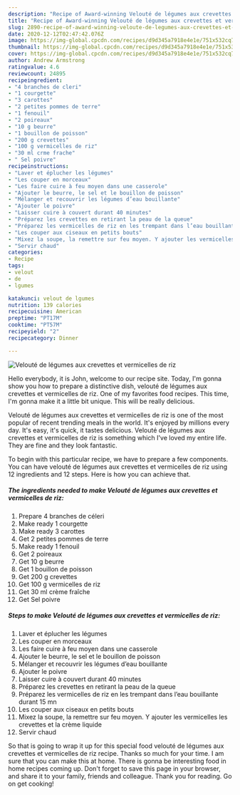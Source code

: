 ```yaml
---
description: "Recipe of Award-winning Velouté de légumes aux crevettes et vermicelles de riz"
title: "Recipe of Award-winning Velouté de légumes aux crevettes et vermicelles de riz"
slug: 2890-recipe-of-award-winning-veloute-de-legumes-aux-crevettes-et-vermicelles-de-riz
date: 2020-12-12T02:47:42.076Z
image: https://img-global.cpcdn.com/recipes/d9d345a7918e4e1e/751x532cq70/veloute-de-legumes-aux-crevettes-et-vermicelles-de-riz-photo-principale-de-la-recette.jpg
thumbnail: https://img-global.cpcdn.com/recipes/d9d345a7918e4e1e/751x532cq70/veloute-de-legumes-aux-crevettes-et-vermicelles-de-riz-photo-principale-de-la-recette.jpg
cover: https://img-global.cpcdn.com/recipes/d9d345a7918e4e1e/751x532cq70/veloute-de-legumes-aux-crevettes-et-vermicelles-de-riz-photo-principale-de-la-recette.jpg
author: Andrew Armstrong
ratingvalue: 4.6
reviewcount: 24895
recipeingredient:
- "4 branches de cleri"
- "1 courgette"
- "3 carottes"
- "2 petites pommes de terre"
- "1 fenouil"
- "2 poireaux"
- "10 g beurre"
- "1 bouillon de poisson"
- "200 g crevettes"
- "100 g vermicelles de riz"
- "30 ml crme frache"
- " Sel poivre"
recipeinstructions:
- "Laver et éplucher les légumes"
- "Les couper en morceaux"
- "Les faire cuire à feu moyen dans une casserole"
- "Ajouter le beurre, le sel et le bouillon de poisson"
- "Mélanger et recouvrir les légumes d’eau bouillante"
- "Ajouter le poivre"
- "Laisser cuire à couvert durant 40 minutes"
- "Préparez les crevettes en retirant la peau de la queue"
- "Préparez les vermicelles de riz en les trempant dans l’eau bouillante durant 15 mn"
- "Les couper aux ciseaux en petits bouts"
- "Mixez la soupe, la remettre sur feu moyen. Y ajouter les vermicelles les crevettes et la crème liquide"
- "Servir chaud"
categories:
- Recipe
tags:
- velout
- de
- lgumes

katakunci: velout de lgumes 
nutrition: 139 calories
recipecuisine: American
preptime: "PT17M"
cooktime: "PT57M"
recipeyield: "2"
recipecategory: Dinner

---
```



![Velouté de légumes aux crevettes et vermicelles de riz](https://img-global.cpcdn.com/recipes/d9d345a7918e4e1e/751x532cq70/veloute-de-legumes-aux-crevettes-et-vermicelles-de-riz-photo-principale-de-la-recette.jpg)

Hello everybody, it is John, welcome to our recipe site. Today, I'm gonna show you how to prepare a distinctive dish, velouté de légumes aux crevettes et vermicelles de riz. One of my favorites food recipes. This time, I'm gonna make it a little bit unique. This will be really delicious.

Velouté de légumes aux crevettes et vermicelles de riz is one of the most popular of recent trending meals in the world. It's enjoyed by millions every day. It's easy, it's quick, it tastes delicious. Velouté de légumes aux crevettes et vermicelles de riz is something which I've loved my entire life. They are fine and they look fantastic.




To begin with this particular recipe, we have to prepare a few components. You can have velouté de légumes aux crevettes et vermicelles de riz using 12 ingredients and 12 steps. Here is how you can achieve that.

<!--inarticleads1-->

##### The ingredients needed to make Velouté de légumes aux crevettes et vermicelles de riz:

1. Prepare 4 branches de céleri
1. Make ready 1 courgette
1. Make ready 3 carottes
1. Get 2 petites pommes de terre
1. Make ready 1 fenouil
1. Get 2 poireaux
1. Get 10 g beurre
1. Get 1 bouillon de poisson
1. Get 200 g crevettes
1. Get 100 g vermicelles de riz
1. Get 30 ml crème fraîche
1. Get  Sel poivre




<!--inarticleads2-->

##### Steps to make Velouté de légumes aux crevettes et vermicelles de riz:

1. Laver et éplucher les légumes
1. Les couper en morceaux
1. Les faire cuire à feu moyen dans une casserole
1. Ajouter le beurre, le sel et le bouillon de poisson
1. Mélanger et recouvrir les légumes d’eau bouillante
1. Ajouter le poivre
1. Laisser cuire à couvert durant 40 minutes
1. Préparez les crevettes en retirant la peau de la queue
1. Préparez les vermicelles de riz en les trempant dans l’eau bouillante durant 15 mn
1. Les couper aux ciseaux en petits bouts
1. Mixez la soupe, la remettre sur feu moyen. Y ajouter les vermicelles les crevettes et la crème liquide
1. Servir chaud




So that is going to wrap it up for this special food velouté de légumes aux crevettes et vermicelles de riz recipe. Thanks so much for your time. I am sure that you can make this at home. There is gonna be interesting food in home recipes coming up. Don't forget to save this page in your browser, and share it to your family, friends and colleague. Thank you for reading. Go on get cooking!
